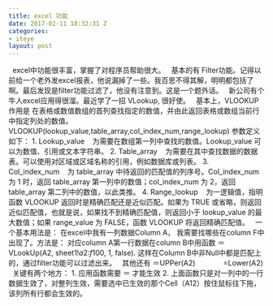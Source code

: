 ```yaml
---
title: excel 功能
date: 2017-02-11 18:32:31 Z
categories:
- iteye
layout: post
---
```


  excel中功能很丰富，掌握了对程序员帮助很大。   基本的有 Filter功能。记得以前给一个老外发excel报表，他说漏掉了一些。我百思不得其解，明明都包括了啊。最后发现是filter功能过滤了，他没有注意到。这是一个题外话。   新公司有个牛人excel应用得很溜。最近学了一招 VLookup, 很好使。   基本上，VLOOKUP作用是 在表格或数值数组的首列查找指定的数值，并由此返回表格或数组当前行中指定列处的数值。 VLOOKUP(lookup_value,table_array,col_index_num,range_lookup) 参数定义如下： 1. Lookup_value    为需要在数组第一列中查找的数值。Lookup_value 可以为数值、引用或文本字符串。 2. Table_array    为需要在其中查找数据的数据表。可以使用对区域或区域名称的引用，例如数据库或列表。 3. Col_index_num    为 table_array 中待返回的匹配值的列序号。Col_index_num 为 1 时，返回 table_array 第一列中的数值；col_index_num 为 2，返回 table_array 第二列中的数值，以此类推。 4. Range_lookup    为一逻辑值，指明函数 VLOOKUP 返回时是精确匹配还是近似匹配。如果为 TRUE 或省略，则返回近似匹配值，也就是说，如果找不到精确匹配值，则返回小于 lookup_value 的最大数值；如果 range_value 为 FALSE，函数 VLOOKUP 将返回精确匹配值。   一个基本用法是： 在excel中我有一列数据Column A， 我需要找哪些在column F中出现了。方法是： 对应column A第一行数据在column B中用函数 ＝VLookUp(A2, sheet1!$a$2:$f$100, 1, false). 这样在Column B中非Null中都是匹配上的，通过filter功能可以过滤出来。   其他还有 ＝UPPer(A2)              =Lower(A2)   关键有两个地方： 1. 应用函数需要 ＝ 才能生效 2. 上面函数只是对一列中的一行数据生效了，对整列生效，需要选中已生效的那个Cell（A12）按住鼠标往下拖，该列所有行都会生效的。  